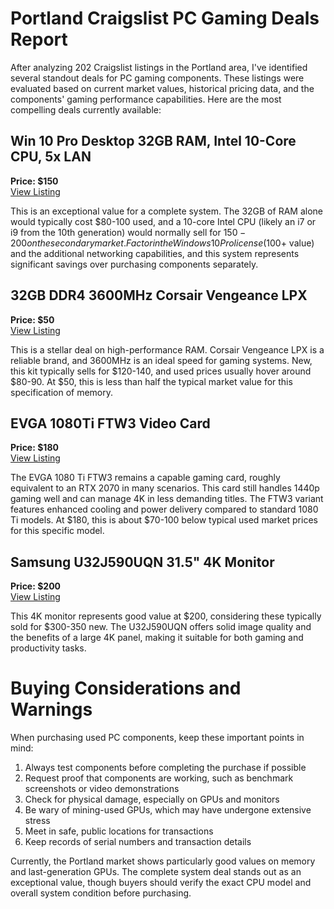 # Portland Craigslist PC Gaming Deals Report

After analyzing 202 Craigslist listings in the Portland area, I've identified several standout deals for PC gaming components. These listings were evaluated based on current market values, historical pricing data, and the components' gaming performance capabilities. Here are the most compelling deals currently available:

## Win 10 Pro Desktop 32GB RAM, Intel 10-Core CPU, 5x LAN
**Price: $150**  
[View Listing](https://portland.craigslist.org/clk/sop/d/vancouver-win-10-pro-deshtop-32gb-ram/7821692531.html)

This is an exceptional value for a complete system. The 32GB of RAM alone would typically cost $80-100 used, and a 10-core Intel CPU (likely an i7 or i9 from the 10th generation) would normally sell for $150-200 on the secondary market. Factor in the Windows 10 Pro license ($100+ value) and the additional networking capabilities, and this system represents significant savings over purchasing components separately.

## 32GB DDR4 3600MHz Corsair Vengeance LPX
**Price: $50**  
[View Listing](https://portland.craigslist.org/clk/sop/d/kelso-32gb-ddr4-3600mhz-corsair/7818610302.html)

This is a stellar deal on high-performance RAM. Corsair Vengeance LPX is a reliable brand, and 3600MHz is an ideal speed for gaming systems. New, this kit typically sells for $120-140, and used prices usually hover around $80-90. At $50, this is less than half the typical market value for this specification of memory.

## EVGA 1080Ti FTW3 Video Card
**Price: $180**  
[View Listing](https://portland.craigslist.org/clk/sop/d/battle-ground-evga-1080ti-ftw3-video/7816723664.html)

The EVGA 1080 Ti FTW3 remains a capable gaming card, roughly equivalent to an RTX 2070 in many scenarios. This card still handles 1440p gaming well and can manage 4K in less demanding titles. The FTW3 variant features enhanced cooling and power delivery compared to standard 1080 Ti models. At $180, this is about $70-100 below typical used market prices for this specific model.

## Samsung U32J590UQN 31.5" 4K Monitor
**Price: $200**  
[View Listing](https://portland.craigslist.org/clk/sop/d/ridgefield-samsung-u32j590uqn-315-4k/7822671613.html)

This 4K monitor represents good value at $200, considering these typically sold for $300-350 new. The U32J590UQN offers solid image quality and the benefits of a large 4K panel, making it suitable for both gaming and productivity tasks.

# Buying Considerations and Warnings

When purchasing used PC components, keep these important points in mind:

1. Always test components before completing the purchase if possible
2. Request proof that components are working, such as benchmark screenshots or video demonstrations
3. Check for physical damage, especially on GPUs and monitors
4. Be wary of mining-used GPUs, which may have undergone extensive stress
5. Meet in safe, public locations for transactions
6. Keep records of serial numbers and transaction details

Currently, the Portland market shows particularly good values on memory and last-generation GPUs. The complete system deal stands out as an exceptional value, though buyers should verify the exact CPU model and overall system condition before purchasing.